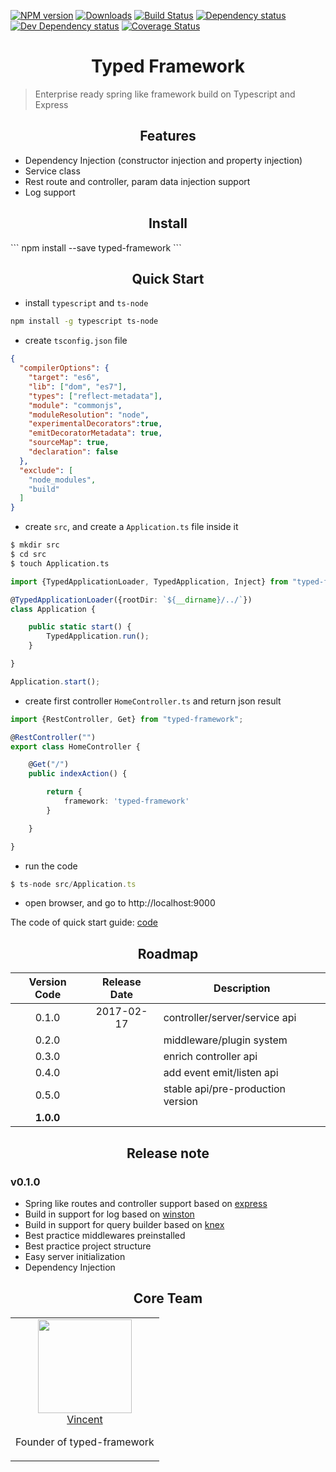 [![NPM version][npm-image]][npm-url]
[![Downloads][downloads-image]][npm-url]
[![Build Status][travis-image]][travis-url]
[![Dependency status][david-dm-image]][david-dm-url]
[![Dev Dependency status][david-dm-dev-image]][david-dm-dev-url]
[![Coverage Status][coveralls-image]][coveralls-url]


<h1 align="center">Typed Framework</h1>

> Enterprise ready spring like framework build on Typescript and Express

<h2 align="center">Features</h2>

* Dependency Injection (constructor injection and property injection)
* Service class
* Rest route and controller, param data injection support
* Log support


<h2 align="center">Install</h2>
```
npm install --save typed-framework
```

<h2 align="center">Quick Start</h2>

* install `typescript` and `ts-node`
```bash
npm install -g typescript ts-node
```

* create `tsconfig.json` file

```json
{
  "compilerOptions": {
    "target": "es6",
    "lib": ["dom", "es7"],
    "types": ["reflect-metadata"],
    "module": "commonjs",
    "moduleResolution": "node",
    "experimentalDecorators":true,
    "emitDecoratorMetadata": true,
    "sourceMap": true,
    "declaration": false
  },
  "exclude": [
    "node_modules",
    "build"
  ]
}
```

* create `src`, and create a `Application.ts` file inside it
```bash
$ mkdir src
$ cd src
$ touch Application.ts
```

```typescript
import {TypedApplicationLoader, TypedApplication, Inject} from "typed-framework";

@TypedApplicationLoader({rootDir: `${__dirname}/../`})
class Application {

    public static start() {
        TypedApplication.run();
    }

}

Application.start();
```

* create first controller `HomeController.ts` and return json result
```typescript
import {RestController, Get} from "typed-framework";

@RestController("")
export class HomeController {

    @Get("/")
    public indexAction() {

        return {
            framework: 'typed-framework'
        }

    }

}
```
* run the code
```typescript
$ ts-node src/Application.ts
```

* open browser, and go to http://localhost:9000

The code of quick start guide: [code](https://github.com/typed-project/example/tree/master/basic)


<h2 align="center">Roadmap</h2>


| Version Code |   Release Date  | Description                            |
| :----------: |  :------------: | -------------------------------------- |
|    0.1.0     |   2017-02-17    | controller/server/service api          |
|    0.2.0     |                 | middleware/plugin system               |
|    0.3.0     |                 | enrich controller api                  |
|    0.4.0     |                 | add event emit/listen api              |
|    0.5.0     |                 | stable api/pre-production version      |
|  **1.0.0**   |                 |                                        |


<h2 align="center">Release note</h2>

### v0.1.0

* Spring like routes and controller support based on [express](https://github.com/expressjs/expressjs.com)
* Build in support for log based on [winston](https://github.com/winstonjs/winston)
* Build in support for query builder based on [knex](https://github.com/tgriesser/knex)
* Best practice middlewares preinstalled
* Best practice project structure
* Easy server initialization
* Dependency Injection

<h2 align="center">Core Team</h2>
<table>
  <tbody>
    <tr>
      <td align="center" valign="top">
        <img width="150" height="150" src="https://github.com/vincent178.png?s=150">
        <br>
        <a href="https://github.com/vincent178">Vincent</a>
        <p>Founder of typed-framework</p>
      </td>
     </tr>
  </tbody>
</table>





[npm-url]: https://npmjs.org/package/typed-framework
[downloads-image]: http://img.shields.io/npm/dm/typed-framework.svg
[npm-image]: http://img.shields.io/npm/v/typed-framework.svg
[travis-url]: https://travis-ci.org/typed-project/typed-framework
[travis-image]: http://img.shields.io/travis/typed-project/typed-framework.svg
[david-dm-url]:https://david-dm.org/typed-project/typed-framework
[david-dm-image]:https://david-dm.org/typed-project/typed-framework.svg
[david-dm-dev-url]:https://david-dm.org/typed-project/typed-framework#info=devDependencies
[david-dm-dev-image]:https://david-dm.org/typed-project/typed-framework/dev-status.svg
[coveralls-url]:https://coveralls.io/r/typed-project/typed-framework
[coveralls-image]:https://coveralls.io/repos/typed-project/typed-framework/badge.svg
